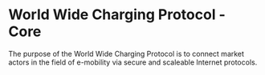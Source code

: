 # World Wide Charging Protocol - Core

The purpose of the World Wide Charging Protocol is to connect market actors in the field of e-mobility via secure and scaleable Internet protocols.
